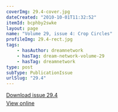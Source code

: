 ```yaml
---
coverImg: 29.4-cover.jpg
dateCreated: "2010-10-01T11:32:52"
itemId: bcphby2swke
layout: page
name: "Volume 29, issue 4: Crop Circles"
profileImg: 29.4-rect.jpg
tags:
    - hasAuthor: dreamnetwork
    - hasTag: dream-network-volume-29
    - hasTag: dreamnetwork
type: post
subType: PublicationIssue
urlSlug: "29.4"
---
```


<p style="margin-block-end: 5px; margin-block-start: 5px;"><a href="../files/pdfs/Volume_29/29.4_crop_circles.pdf" download="">Download issue 29.4</a></p><p style="margin-block-end: 5px; margin-block-start: 5px;"><a href="../files/pdfs/Volume_29/29.4_crop_circles.pdf">View online</a></p>
